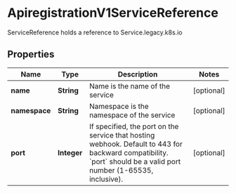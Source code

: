 

# ApiregistrationV1ServiceReference

ServiceReference holds a reference to Service.legacy.k8s.io

## Properties

| Name | Type | Description | Notes |
|------------ | ------------- | ------------- | -------------|
|**name** | **String** | Name is the name of the service |  [optional] |
|**namespace** | **String** | Namespace is the namespace of the service |  [optional] |
|**port** | **Integer** | If specified, the port on the service that hosting webhook. Default to 443 for backward compatibility. &#x60;port&#x60; should be a valid port number (1-65535, inclusive). |  [optional] |



